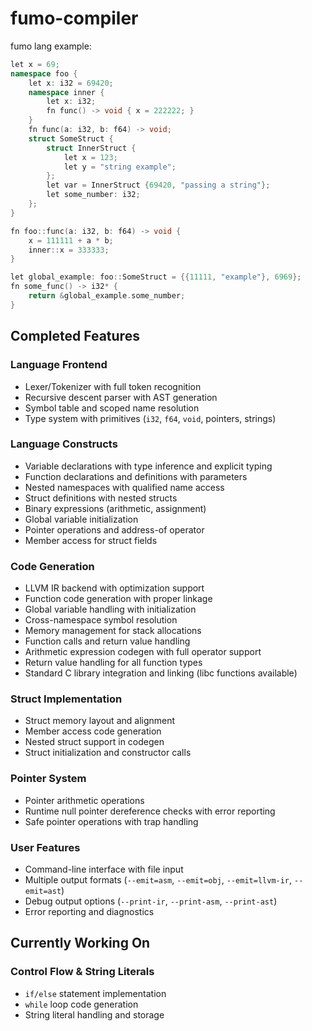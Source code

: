 # fumo-compiler
fumo lang example:
```cpp
let x = 69;
namespace foo {
    let x: i32 = 69420;
    namespace inner {
        let x: i32;
        fn func() -> void { x = 222222; }
    }
    fn func(a: i32, b: f64) -> void;
    struct SomeStruct {
        struct InnerStruct {
            let x = 123;
            let y = "string example";
        };
        let var = InnerStruct {69420, "passing a string"};
        let some_number: i32;
    };
}

fn foo::func(a: i32, b: f64) -> void {
    x = 111111 + a * b;
    inner::x = 333333;
}

let global_example: foo::SomeStruct = {{11111, "example"}, 6969};
fn some_func() -> i32* {
    return &global_example.some_number;
}
```

## Completed Features
### Language Frontend
- Lexer/Tokenizer with full token recognition
- Recursive descent parser with AST generation
- Symbol table and scoped name resolution
- Type system with primitives (`i32`, `f64`, `void`, pointers, strings)
### Language Constructs
- Variable declarations with type inference and explicit typing
- Function declarations and definitions with parameters
- Nested namespaces with qualified name access
- Struct definitions with nested structs
- Binary expressions (arithmetic, assignment)
- Global variable initialization
- Pointer operations and address-of operator
- Member access for struct fields
### Code Generation
- LLVM IR backend with optimization support
- Function code generation with proper linkage
- Global variable handling with initialization
- Cross-namespace symbol resolution
- Memory management for stack allocations
- Function calls and return value handling
- Arithmetic expression codegen with full operator support
- Return value handling for all function types
- Standard C library integration and linking (libc functions available)
### Struct Implementation
- Struct memory layout and alignment
- Member access code generation
- Nested struct support in codegen
- Struct initialization and constructor calls
### Pointer System
- Pointer arithmetic operations
- Runtime null pointer dereference checks with error reporting
- Safe pointer operations with trap handling
### User Features
- Command-line interface with file input
- Multiple output formats (`--emit=asm`, `--emit=obj`, `--emit=llvm-ir`, `--emit=ast`)
- Debug output options    (`--print-ir`, `--print-asm`, `--print-ast`)
- Error reporting and diagnostics
## Currently Working On
### Control Flow & String Literals
- `if/else` statement implementation
- `while` loop code generation
- String literal handling and storage
